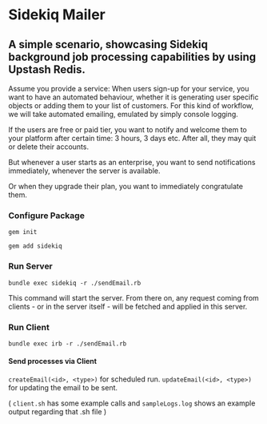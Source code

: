 # Sidekiq Mailer

## A simple scenario, showcasing Sidekiq background job processing capabilities by using Upstash Redis.

Assume you provide a service: When users sign-up for your service, you want to have an automated behaviour, whether it is generating user specific objects or adding them to your list of customers. For this kind of workflow, we will take automated emailing, emulated by simply console logging.

If the users are free or paid tier, you want to notify and welcome them to your platform after certain time: 3 hours, 3 days etc. After all, they may quit or delete their accounts. 

But whenever a user starts as an enterprise, you want to send notifications immediately, whenever the server is available.

Or when they upgrade their plan, you want to immediately congratulate them.

### Configure Package
`gem init` 

`gem add sidekiq`
### Run Server
`bundle exec sidekiq -r ./sendEmail.rb`

This command will start the server. From there on, any request coming from clients - or in the server itself - will be fetched and applied in this server.

### Run Client
`bundle exec irb -r ./sendEmail.rb`
#### Send processes via Client
`createEmail(<id>, <type>)` for scheduled run.
`updateEmail(<id>, <type>)` for updating the email to be sent.

( `client.sh` has some example calls and `sampleLogs.log` shows an example output regarding that .sh file )


